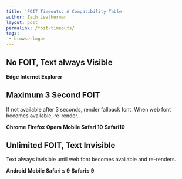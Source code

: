 ```yaml
---
title: 'FOIT Timeouts: A Compatibility Table'
author: Zach Leatherman
layout: post
permalink: /foit-timeouts/
tags:
 - browserlogos
---
```


## No FOIT, Text always Visible

<b class="browserlogo browserlogo-edge" title="Edge">Edge</b>
<b class="browserlogo browserlogo-internet-explorer" title="Internet Explorer">Internet Explorer</b>

## Maximum 3 Second FOIT

If not available after 3 seconds, render fallback font. When web font becomes available, re-render.

<b class="browserlogo browserlogo-chrome" title="Chrome">Chrome</b>
<b class="browserlogo browserlogo-firefox" title="Firefox">Firefox</b>
<b class="browserlogo browserlogo-opera" title="Opera">Opera</b>
<b class="browserlogo browserlogo-safari-ios" title="Mobile Safari 10">Mobile Safari <span class="browserlogo_version">10</span></b>
<b class="browserlogo browserlogo-safari" title="Safari 10">Safari<span class="browserlogo_version">10</span></b>

## Unlimited FOIT, Text Invisible 

Text always invisible until web font becomes available and re-renders.

<b class="browserlogo browserlogo-android" title="Android">Android</b>
<b class="browserlogo browserlogo-safari-ios" title="Mobile Safari 9 and below">Mobile Safari <span class="browserlogo_version">≤ 9</span></b>
<b class="browserlogo browserlogo-safari" title="Safari 9 and below">Safari<span class="browserlogo_version">≤ 9</span></b>